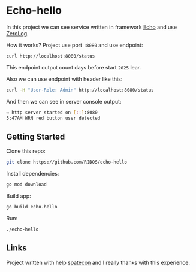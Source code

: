 # Echo-hello

In this project we can see service written in framework [Echo](https://echo.labstack.com/) and use [ZeroLog](https://github.com/rs/zerolog).

How it works? Project use port `:8080` and use endpoint:
```bash
curl http://localhost:8080/status
```

This endpoint output count days before start `2025` lear.

Also we can use endpoint with header like this:
```bash
curl -H "User-Role: Admin" http://localhost:8080/status
```

And then we can see in server console output:
```bash
⇨ http server started on [::]:8080
5:47AM WRN red button user detected
```

## Getting Started

Clone this repo:
```bash
git clone https://github.com/RIDOS/echo-hello
```

Install dependencies:
```bash
go mod download
```

Build app:
```bash
go build echo-hello
```

Run:
```bash
./echo-hello
```

## Links

Project written with help [spatecon](https://github.com/spatecon) and I really thanks with this experience. 
